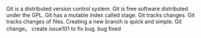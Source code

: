 Git is a distributed version control system.
Git is free software distributed under the GPL.
Git has a mutable index called stage.
Git tracks changes.
Git tracks changes of files.
Creating a new branch is quick and simple.
Git change。
create issue101 to fix bug.
bug fixed
